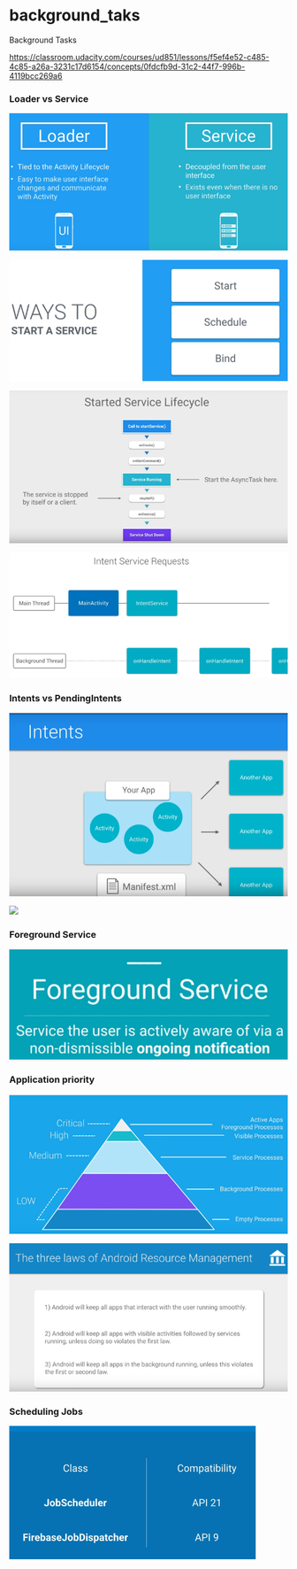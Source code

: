 # background_taks
Background Tasks

https://classroom.udacity.com/courses/ud851/lessons/f5ef4e52-c485-4c85-a26a-3231c17d6154/concepts/0fdcfb9d-31c2-44f7-996b-4119bcc269a6

### Loader vs Service

![](/images/loader_vs_service.png)

![](/images/start_service.png)

![](/images/service_lifecycle.png)

![](/images/intent_service.png)

### Intents vs PendingIntents

![](/images/intents.png)

![](/images/pedingintents.png)

### Foreground Service

![](/images/foreground_service.png)

### Application priority

![](/images/app_priority.png)

![](/images/three_laws.png)

### Scheduling Jobs

![](/images/scheduling_jobs.png)
